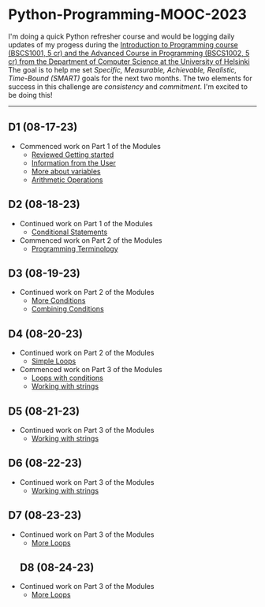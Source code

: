 # Python-Programming-MOOC-2023

I'm doing a quick Python refresher course and would be logging daily updates of my progess during the [Introduction to Programming course (BSCS1001, 5 cr) and the Advanced Course in Programming (BSCS1002, 5 cr) from the Department of Computer Science at the University of Helsinki]([https://programming-23.mooc.fi/]) The goal is to help me set *Specific, Measurable, Achievable, Realistic, Time-Bound (SMART)* goals for the next two months. The two elements for success in this challenge are *consistency* and *commitment*. I'm excited to be doing this!
 
___
 ## D1 (08-17-23)
 - Commenced work on Part 1 of the Modules
   - [Reviewed Getting started](https://programming-23.mooc.fi/part-1/1-getting-started/)
   - [Information from the User](https://programming-23.mooc.fi/part-1/2-information-from-the-user/)
   - [More about variables](https://programming-23.mooc.fi/part-1/3-more-about-variables)
   - [Arithmetic Operations](https://programming-23.mooc.fi/part-1/4-arithmetic-operations)
 ## D2 (08-18-23)
 - Continued work on Part 1 of the Modules
   - [Conditional Statements](https://programming-23.mooc.fi/part-1/5-conditional-statements/)
- Commenced work on Part 2 of the Modules
   - [Programming Terminology](https://programming-23.mooc.fi/part-2/1-programming-terminology)
 ## D3 (08-19-23)
- Continued work on Part 2 of the Modules
   - [More Conditions](https://programming-23.mooc.fi/part-2/2-else-elif)
   - [Combining Conditions](https://programming-23.mooc.fi/part-2/3-combining-conditions)
 ## D4 (08-20-23)
- Continued work on Part 2 of the Modules
   - [Simple Loops](https://programming-23.mooc.fi/part-2/4-simple-loops/)
- Commenced work on Part 3 of the Modules
   - [Loops with conditions](https://programming-23.mooc.fi/part-3/1-loops-with-conditions/)
   - [Working with strings](https://programming-23.mooc.fi/part-3/2-working-with-strings/)
 ## D5 (08-21-23)
- Continued work on Part 3 of the Modules
   - [Working with strings](https://programming-23.mooc.fi/part-3/2-working-with-strings/)
 ## D6 (08-22-23)
- Continued work on Part 3 of the Modules
   - [Working with strings](https://programming-23.mooc.fi/part-3/2-working-with-strings/)
 ## D7 (08-23-23)
- Continued work on Part 3 of the Modules
   - [More Loops](https://programming-23.mooc.fi/part-3/3-more-loops/)
  ## D8 (08-24-23)
- Continued work on Part 3 of the Modules
   - [More Loops](https://programming-23.mooc.fi/part-3/3-more-loops/)
